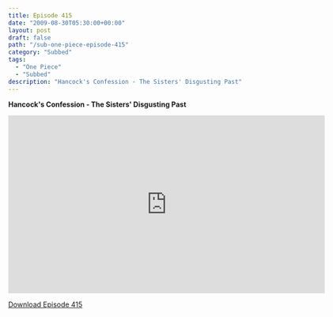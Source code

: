 ```yaml
---
title: Episode 415
date: "2009-08-30T05:30:00+00:00"
layout: post
draft: false
path: "/sub-one-piece-episode-415"
category: "Subbed"
tags:
  - "One Piece"
  - "Subbed"
description: "Hancock's Confession - The Sisters' Disgusting Past"
---
```


**Hancock's Confession - The Sisters' Disgusting Past**

<iframe width="640" height="360" src="https://www.rapidvideo.com/e/G0NO2V7B8L" frameborder="0" marginwidth=0 marginheight=0 scrolling=no allowfullscreen></iframe>

<a href="http://ouo.io/qs/eCodkFEQ?s=https://rapidvid.to/d/https://www.rapidvideo.com/e/G0NO2V7B8L">Download Episode 415</a>
